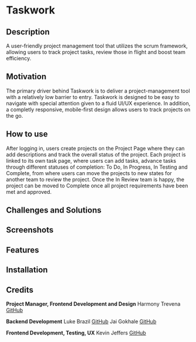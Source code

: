 # Taskwork
## Description
A user-friendly project management tool that utilizes the scrum framework, allowing users to track project tasks, review those in flight and boost team efficiency.

## Motivation
The primary driver behind Taskwork is to deliver a project-management tool with a relatively low barrier to entry. Taskwork is designed to be easy to navigate with special attention given to a fluid UI/UX experience. In addition, a completly responsive, mobile-first design allows users to track projects on the go.

## How to use
After logging in, users create projects on the Project Page where they can add descriptions and track the overall status of the project. Each project is linked to its own task page, where users can add tasks, advance tasks through different statuses of completion: To Do, In Progress, In Testing and Complete, from where users can move the projects to new states for another team to review the project. Once the In Review team is happy, the project can be moved to Complete once all project requirements have been met and approved.

## Challenges and Solutions
## Screenshots
## Features
## Installation

## Credits
**Project Manager, Frontend Development and Design**
Harmony Trevena
[GitHub](https://github.com/harmonytrevena)

**Backend Development**
Luke Brazil
[GitHub](https://github.com/LukeBrazil)
Jai Gokhale
[GitHub](https://github.com/jmg5219)

**Frontend Development, Testing, UX**
Kevin Jeffers
[GitHub](https://github.com/jevinkeffers)
